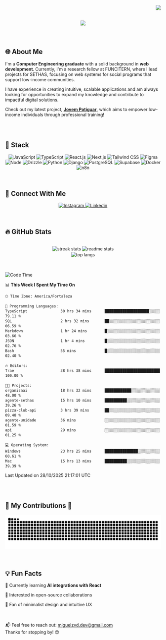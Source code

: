<img align="right" src="https://visitor-badge.laobi.icu/badge?page_id=Miguelzvd.Miguelzvd" />

<h1 align="center">
    <img src="https://readme-typing-svg.herokuapp.com/?font=Righteous&size=35&center=true&vCenter=true&width=500&height=70&duration=4000&lines=Hi+There!+👋;+I'm+Miguel+Azevedo!;" />
</h1>

<br/> 

<section>
  <h2>🌐 About Me</h3>

  <p align="left">
   I'm a <strong>Computer Engineering graduate</strong> with a solid background in 
   <strong>web development</strong>. Currently, I'm a research fellow at FUNCITERN, 
   where I lead projects for SETHAS, focusing on web systems for social programs 
   that support low-income communities.  

   I have experience in creating intuitive, scalable applications and am always 
   looking for opportunities to expand my knowledge and contribute to impactful 
   digital solutions.  

   Check out my latest project, 
   <a href="https://jovempotiguar.sine.rn.gov.br/" target="_blank"><strong>Jovem Potiguar</strong></a>, 
   which aims to empower low-income individuals through professional training!
  </p>
</section>

<br/> 
<br/> 

<section>
  <h2>🚀 Stack</h3>
  <div align="center">
      <img alt="JavaScript" src="https://img.shields.io/badge/JavaScript-F7DF1E?style=for-the-badge&logo=javascript&logoColor=black"/>
      <img alt="TypeScript" src="https://img.shields.io/badge/TypeScript-007ACC?style=for-the-badge&logo=typescript&logoColor=white"/>
      <img alt="React.js" src="https://img.shields.io/badge/React-20232A?style=for-the-badge&logo=react&logoColor=61DAFB"/>
      <img alt="Next.js" src="https://img.shields.io/badge/Next.js-000?logo=nextdotjs&logoColor=fff&style=for-the-badge"/>
      <img alt="Tailwind CSS" src="https://img.shields.io/badge/Tailwind_CSS-38B2AC?style=for-the-badge&logo=tailwind-css&logoColor=white"/>
      <img alt="Figma" src="https://img.shields.io/badge/Figma-F24E1E?style=for-the-badge&logo=figma&logoColor=white"/>
      <img alt="Node" src="https://img.shields.io/badge/Node.js-5FA04E?logo=nodedotjs&logoColor=fff&style=for-the-badge"/>
      <img alt="Drizzle" src="https://img.shields.io/badge/Drizzle-C5F74F?logo=drizzle&logoColor=000&style=for-the-badge"/>
      <img alt="Python" src="https://img.shields.io/badge/Python-14354C?style=for-the-badge&logo=python&logoColor=white"/>
      <img alt="Django" src="https://img.shields.io/badge/Django-092E20?logo=django&logoColor=fff&style=for-the-badge"/>
      <img alt="PostgreSQL" src="https://img.shields.io/badge/PostgreSQL-4169E1?logo=postgresql&logoColor=fff&style=for-the-badge"/>
      <img alt="Supabase" src="https://img.shields.io/badge/Supabase-3FCF8E?logo=supabase&logoColor=fff&style=for-the-badge"/>
      <img alt="Docker" src="https://img.shields.io/badge/Docker-2496ED?logo=docker&logoColor=fff&style=for-the-badge"/>
      <img alt="n8n" src="https://img.shields.io/badge/n8n-EA4B71?logo=n8n&logoColor=fff&style=for-the-badge"/>
  </div>

</section>

<br/> 
<br/>

<section>
  <h2>📲 Connect With Me</h3>

  <div align="center">
      <a href="https://www.instagram.com/miguelzvd_/">
          <img alt="Instagram" src="https://img.shields.io/badge/Instagram-E4405F?style=for-the-badge&logo=instagram&logoColor=white"/>
      </a>
      <a href="www.linkedin.com/in/miguel-azevedo-dev">
          <img alt="Linkedin" src="https://img.shields.io/badge/LinkedIn-0077B5?style=for-the-badge&logo=linkedin&logoColor=white"/>
      </a>
  </div>
</section>

<br/> 
<br/>

<section>
  <h2>🔥 GitHub Stats</h3>
  
  <br>
    
  <div align="center">
    <img height=170 src="https://streak-stats.demolab.com/?user=Miguelzvd&count_private=true&theme=react&border_radius=10" alt="streak stats"/>
    <img height=170 src="https://github-readme-stats.vercel.app/api?username=Miguelzvd&show_icons=true&theme=react&rank_icon=github&border_radius=10" alt="readme stats" />
    <br/>
    <img height=170 align="center" src="https://github-readme-stats.vercel.app/api/top-langs/?username=Miguelzvd&hide=HTML&langs_count=8&layout=compact&theme=react&border_radius=10&size_weight=0.5&count_weight=0.5&exclude_repo=github-readme-stats" alt="top langs" />  
  </div>
</section>

<br/> 
<br/>

<!--![Miguel's GitHub stats](https://github-readme-stats.vercel.app/api?username=Miguelzvd&show_icons=true&theme=radical)-->
 
<!--START_SECTION:waka-->
![Code Time](http://img.shields.io/badge/Code%20Time-218%20hrs%204%20mins-blue)

📊 **This Week I Spent My Time On** 

```text
🕑︎ Time Zone: America/Fortaleza

💬 Programming Languages: 
TypeScript               30 hrs 34 mins      ████████████████████░░░░░   79.11 % 
SQL                      2 hrs 32 mins       ██░░░░░░░░░░░░░░░░░░░░░░░   06.59 % 
Markdown                 1 hr 24 mins        █░░░░░░░░░░░░░░░░░░░░░░░░   03.66 % 
JSON                     1 hr 4 mins         █░░░░░░░░░░░░░░░░░░░░░░░░   02.76 % 
Bash                     55 mins             █░░░░░░░░░░░░░░░░░░░░░░░░   02.40 % 

🔥 Editors: 
Trae                     38 hrs 38 mins      █████████████████████████   100.00 % 

🐱‍💻 Projects: 
organizaai               18 hrs 32 mins      ████████████░░░░░░░░░░░░░   48.00 % 
agente-sethas            15 hrs 10 mins      ██████████░░░░░░░░░░░░░░░   39.26 % 
pizza-club-api           3 hrs 39 mins       ██░░░░░░░░░░░░░░░░░░░░░░░   09.48 % 
agente-unidade           36 mins             ░░░░░░░░░░░░░░░░░░░░░░░░░   01.59 % 
api                      29 mins             ░░░░░░░░░░░░░░░░░░░░░░░░░   01.25 % 

💻 Operating System: 
Windows                  23 hrs 25 mins      ███████████████░░░░░░░░░░   60.61 % 
Mac                      15 hrs 13 mins      ██████████░░░░░░░░░░░░░░░   39.39 % 
```


 Last Updated on 28/10/2025 21:17:01 UTC
<!--END_SECTION:waka-->

<br/> 
<br/>

<section>
  <h2>🐍 My Contributions 🐍</h3>
  <img alt="snake eating my contributions" src="https://raw.githubusercontent.com/Miguelzvd/Miguelzvd/output/github-contribution-grid-snake.svg" />
</section>

<br/> 
<br/>

<section>

<h2>💡 Fun Facts</h3>

 🌱 Currently learning **AI integrations with React**
 
 💼 Interested in open-source collaborations
 
 🎨 Fan of minimalist design and intuitive UX
 
</section>

<br/> 
<br/>

<footer>
  <span>
    📬 Feel free to reach out:
    <a href="mailto:miguelzvd.dev@gmail.com">miguelzvd.dev@gmail.com</a>
    <br />
    Thanks for stopping by! 😊
  </span>
</footer>

